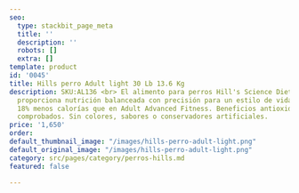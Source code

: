 ```yaml
---
seo:
  type: stackbit_page_meta
  title: ''
  description: ''
  robots: []
  extra: []
template: product
id: '0045'
title: Hills perro Adult light 30 Lb 13.6 Kg
description: SKU:AL136 <br> El alimento para perros Hill's Science Diet Adult Light
  proporciona nutrición balanceada con precisión para un estilo de vida ligero y sano.
  18% menos calorías que en Adult Advanced Fitness. Beneficios antioxidantes clínicamente
  comprobados. Sin colores, sabores o conservadores artificiales.
price: '1,650'
order: 
default_thumbnail_image: "/images/hills-perro-adult-light.png"
default_original_image: "/images/hills-perro-adult-light.png"
category: src/pages/category/perros-hills.md
featured: false

---
```

